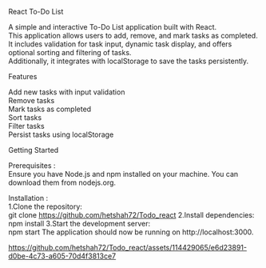 React To-Do List

A simple and interactive To-Do List application built with React. </br>
This application allows users to add, remove, and mark tasks as completed. </br> 
It includes validation for task input, dynamic task display, and offers optional sorting and filtering of tasks. </br> 
Additionally, it integrates with localStorage to save the tasks persistently.</br>

Features

Add new tasks with input validation </br>
Remove tasks </br>
Mark tasks as completed </br>
Sort tasks </br>
Filter tasks </br>
Persist tasks using localStorage </br>

Getting Started

Prerequisites : </br>
Ensure you have Node.js and npm installed on your machine. You can download them from nodejs.org.

Installation : </br>
1.Clone the repository: </br>
    git clone https://github.com/hetshah72/Todo_react
2.Install dependencies:</br>
    npm install
3.Start the development server:</br>
    npm start
The application should now be running on http://localhost:3000.

https://github.com/hetshah72/Todo_react/assets/114429065/e6d23891-d0be-4c73-a605-70d4f3813ce7
